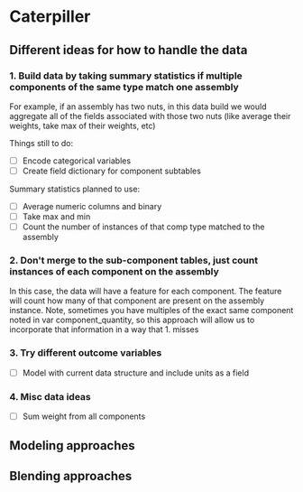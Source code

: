 # Caterpiller

## Different ideas for how to handle the data

### 1. Build data by taking summary statistics if multiple components of the same type match one assembly
For example, if an assembly has two nuts, in this data build we would aggregate all of the fields associated with those two nuts (like average their weights, take max of their weights, etc) 

Things still to do:
- [ ] Encode categorical variables
- [ ] Create field dictionary for component subtables

Summary statistics planned to use:
- [ ] Average numeric columns and binary
- [ ] Take max and min
- [ ] Count the number of instances of that comp type matched to the assembly

### 2. Don't merge to the sub-component tables, just count instances of each component on the assembly
In this case, the data will have a feature for each component. The feature will count how many of that component are present on the assembly instance. Note, sometimes you have multiples of the exact same component noted in var component_quantity, so this approach will allow us to incorporate that information in a way that 1. misses

### 3. Try different outcome variables

- [ ] Model with current data structure and include units as a field

### 4. Misc data ideas
- [ ] Sum weight from all components

## Modeling approaches

## Blending approaches


